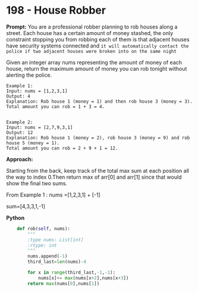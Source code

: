# 198 - House Robber


**Prompt:**
You are a professional robber planning to rob houses along a street. Each house has a certain amount of money stashed, the only constraint stopping you from robbing each of them is that adjacent houses have security systems connected and ``` it will automatically contact the police if two adjacent houses were broken into on the same night ```

Given an integer array nums representing the amount of money of each house, return the maximum amount of money you can rob tonight without alerting the police.

 


  ```
  Example 1:
  Input: nums = [1,2,3,1]
Output: 4
Explanation: Rob house 1 (money = 1) and then rob house 3 (money = 3).
Total amount you can rob = 1 + 3 = 4.
  
 
  Example 2:
  Input: nums = [2,7,9,3,1]
Output: 12
Explanation: Rob house 1 (money = 2), rob house 3 (money = 9) and rob house 5 (money = 1).
Total amount you can rob = 2 + 9 + 1 = 12.
```

**Approach:**

Starting from the back, keep track of the total max sum at each position all the way to index 0.Then return max of arr[0] and arr[1] since that would show the final two sums.

From Example 1 :
nums =[1,2,3,1] + [-1]

sum=[4,3,3,1,-1]


**Python**

```python
    def rob(self, nums):
        """
        :type nums: List[int]
        :rtype: int
        """
        nums.append(-1)
        third_last=len(nums)-4

        for x in range(third_last,-1,-1):
            nums[x]+= max(nums[x+2],nums[x+3])
        return max(nums[0],nums[1])

```
